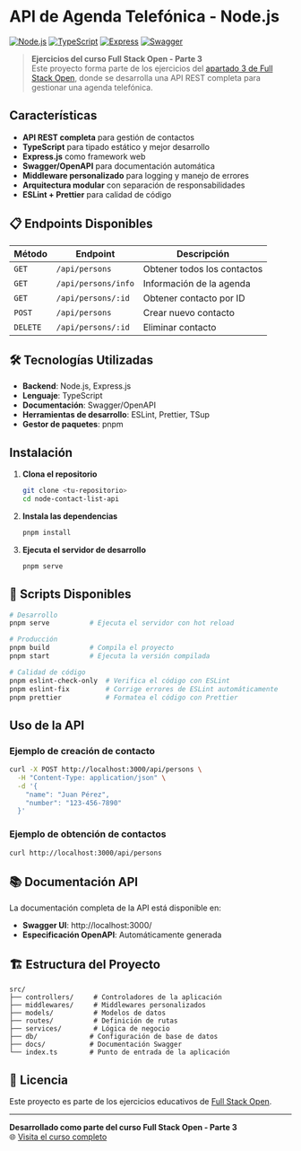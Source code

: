 # API de Agenda Telefónica - Node.js

[![Node.js](https://img.shields.io/badge/Node.js-18+-green.svg)](https://nodejs.org/)
[![TypeScript](https://img.shields.io/badge/TypeScript-5.8+-blue.svg)](https://www.typescriptlang.org/)
[![Express](https://img.shields.io/badge/Express-5.1+-black.svg)](https://expressjs.com/)
[![Swagger](https://img.shields.io/badge/Swagger-6.2+-green.svg)](https://swagger.io/)

> **Ejercicios del curso Full Stack Open - Parte 3**  
> Este proyecto forma parte de los ejercicios del [apartado 3 de Full Stack Open](https://fullstackopen.com/es/part3), donde se desarrolla una API REST completa para gestionar una agenda telefónica.

## Características

- **API REST completa** para gestión de contactos
- **TypeScript** para tipado estático y mejor desarrollo
- **Express.js** como framework web
- **Swagger/OpenAPI** para documentación automática
- **Middleware personalizado** para logging y manejo de errores
- **Arquitectura modular** con separación de responsabilidades
- **ESLint + Prettier** para calidad de código

## 📋 Endpoints Disponibles

| Método   | Endpoint            | Descripción                 |
| -------- | ------------------- | --------------------------- |
| `GET`    | `/api/persons`      | Obtener todos los contactos |
| `GET`    | `/api/persons/info` | Información de la agenda    |
| `GET`    | `/api/persons/:id`  | Obtener contacto por ID     |
| `POST`   | `/api/persons`      | Crear nuevo contacto        |
| `DELETE` | `/api/persons/:id`  | Eliminar contacto           |

## 🛠️ Tecnologías Utilizadas

- **Backend**: Node.js, Express.js
- **Lenguaje**: TypeScript
- **Documentación**: Swagger/OpenAPI
- **Herramientas de desarrollo**: ESLint, Prettier, TSup
- **Gestor de paquetes**: pnpm

## Instalación

1. **Clona el repositorio**

   ```bash
   git clone <tu-repositorio>
   cd node-contact-list-api
   ```

2. **Instala las dependencias**

   ```bash
   pnpm install
   ```

3. **Ejecuta el servidor de desarrollo**
   ```bash
   pnpm serve
   ```

## 🚀 Scripts Disponibles

```bash
# Desarrollo
pnpm serve          # Ejecuta el servidor con hot reload

# Producción
pnpm build          # Compila el proyecto
pnpm start          # Ejecuta la versión compilada

# Calidad de código
pnpm eslint-check-only  # Verifica el código con ESLint
pnpm eslint-fix         # Corrige errores de ESLint automáticamente
pnpm prettier           # Formatea el código con Prettier
```

## Uso de la API

### Ejemplo de creación de contacto

```bash
curl -X POST http://localhost:3000/api/persons \
  -H "Content-Type: application/json" \
  -d '{
    "name": "Juan Pérez",
    "number": "123-456-7890"
  }'
```

### Ejemplo de obtención de contactos

```bash
curl http://localhost:3000/api/persons
```

## 📚 Documentación API

La documentación completa de la API está disponible en:

- **Swagger UI**: http://localhost:3000/
- **Especificación OpenAPI**: Automáticamente generada

## 🏗️ Estructura del Proyecto

```
src/
├── controllers/     # Controladores de la aplicación
├── middlewares/     # Middlewares personalizados
├── models/          # Modelos de datos
├── routes/          # Definición de rutas
├── services/        # Lógica de negocio
├── db/             # Configuración de base de datos
├── docs/           # Documentación Swagger
└── index.ts        # Punto de entrada de la aplicación
```

## 📝 Licencia

Este proyecto es parte de los ejercicios educativos de [Full Stack Open](https://fullstackopen.com/).

---

**Desarrollado como parte del curso Full Stack Open - Parte 3**  
🌐 [Visita el curso completo](https://fullstackopen.com/es/part3)
